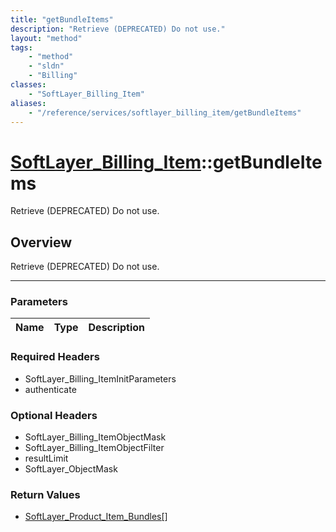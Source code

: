 ```yaml
---
title: "getBundleItems"
description: "Retrieve (DEPRECATED) Do not use."
layout: "method"
tags:
    - "method"
    - "sldn"
    - "Billing"
classes:
    - "SoftLayer_Billing_Item"
aliases:
    - "/reference/services/softlayer_billing_item/getBundleItems"
---
```

# [SoftLayer_Billing_Item](/reference/services/SoftLayer_Billing_Item)::getBundleItems


Retrieve (DEPRECATED) Do not use.


## Overview 
Retrieve (DEPRECATED) Do not use.

-----

### Parameters 
|Name | Type | Description |
| --- | --- | --- |


### Required Headers
* SoftLayer_Billing_ItemInitParameters
* authenticate


### Optional Headers
* SoftLayer_Billing_ItemObjectMask
* SoftLayer_Billing_ItemObjectFilter
* resultLimit
* SoftLayer_ObjectMask

### Return Values
* <a href='/reference/datatypes/SoftLayer_Product_Item_Bundles'>SoftLayer_Product_Item_Bundles[] </a>




